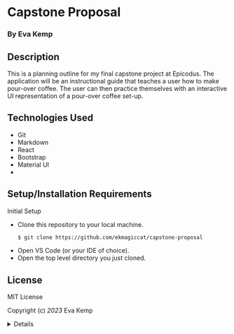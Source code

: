 # Capstone Proposal

### By Eva Kemp

## Description

This is a planning outline for my final capstone project at Epicodus.
The application will be an instructional guide that teaches a user how to make pour-over coffee. The user can then practice themselves with an interactive UI representation of a pour-over coffee set-up.

## Technologies Used

- Git
- Markdown
- React
- Bootstrap
- Material UI
- 

## **Setup/Installation Requirements**

Initial Setup

- Clone this repository to your local machine.
  ```bash
  $ git clone https://github.com/ekmagiccat/capstone-proposal
  ```
- Open VS Code (or your IDE of choice).
- Open the top level directory you just cloned.

## License

MIT License

Copyright (c) _2023_ Eva Kemp

<details>
Permission is hereby granted, free of charge, to any person obtaining a copy
of this software and associated documentation files (the "Software"), to deal
in the Software without restriction, including without limitation the rights
to use, copy, modify, merge, publish, distribute, sublicense, and/or sell
copies of the Software, and to permit persons to whom the Software is
furnished to do so, subject to the following conditions:

The above copyright notice and this permission notice shall be included in all
copies or substantial portions of the Software.

THE SOFTWARE IS PROVIDED "AS IS", WITHOUT WARRANTY OF ANY KIND, EXPRESS OR
IMPLIED, INCLUDING BUT NOT LIMITED TO THE WARRANTIES OF MERCHANTABILITY,
FITNESS FOR A PARTICULAR PURPOSE AND NONINFRINGEMENT. IN NO EVENT SHALL THE
AUTHORS OR COPYRIGHT HOLDERS BE LIABLE FOR ANY CLAIM, DAMAGES OR OTHER
LIABILITY, WHETHER IN AN ACTION OF CONTRACT, TORT OR OTHERWISE, ARISING FROM,
OUT OF OR IN CONNECTION WITH THE SOFTWARE OR THE USE OR OTHER DEALINGS IN THE
SOFTWARE.

</details>
